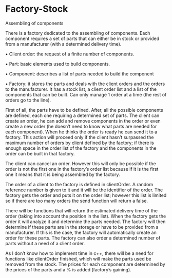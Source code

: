 # Factory-Stock
Assembling of components 

There is a factory dedicated to the assembling of components. Each component requires a set of parts that can either be in stock or provided from a manufacturer (with a determined delivery time).


•	Client order: the request of a finite number of components. 

•	Part: basic elements used to build components.

•	Component: describes a list of parts needed to build the component

•	Factory:  it stores the parts and deals with the client orders and the orders to the manufacturer. It has a stock list, a client order list and a list of the components that can be built. Can only manage 1 order at a time (the rest of orders go to the line).

First of all, the parts have to be defined. After, all the possible components are defined, each one requiring a determined set of parts.
The client can create an order, he can add and remove components in the order or even create a new order (he doesn’t need to know what parts are needed for each component). When he thinks the order is ready he can send it to a factory. This action will proceed only if the client hasn’t surpassed the maximum number of orders by client defined by the factory; if there is enough space in the order list of the factory and the components in the order can be built in that factory.

 The client can cancel an order. However this will only be possible if the order is not the first one in the factory’s order list because if it is the first one it means that it is being assembled by the factory.
 
The order of a client to the factory is defined in clientOrder.  A random reference number is given to it and it will be the identifier of the order. The factory gets the order and puts it on the order list; however this list is limited so if there are too many orders the send function will return a false.

There will be functions that will return the estimated delivery time of the order (taking into account the position in the list). When the factory gets the order it will analyze it and determine the parts needed. The factory will then determine if these parts are in the storage or have to be provided from a manufacturer. If this is the case, the factory will automatically create an order for these parts.  The factory can also order a determined number of parts without a need of a client order.

As I don’t know how to implement time in c++, there will be a need for functions like clientOrder finished, which will make the parts used be removed from the stock. The prices for each component are determined by the prices of the parts and a % is added (factory’s gaining).


